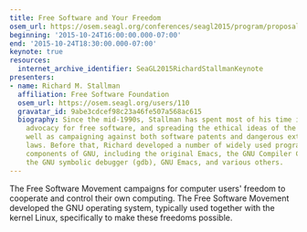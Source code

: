 ```yaml
---
title: Free Software and Your Freedom
osem_url: https://osem.seagl.org/conferences/seagl2015/program/proposals/85
beginning: '2015-10-24T16:00:00.000-07:00'
end: '2015-10-24T18:30:00.000-07:00'
keynote: true
resources:
  internet_archive_identifier: SeaGL2015RichardStallmanKeynote
presenters:
- name: Richard M. Stallman
  affiliation: Free Software Foundation
  osem_url: https://osem.seagl.org/users/110
  gravatar_id: 9abe3cdcef98c23a46fe507a568ac615
  biography: Since the mid-1990s, Stallman has spent most of his time in political
    advocacy for free software, and spreading the ethical ideas of the movement, as
    well as campaigning against both software patents and dangerous extension of copyright
    laws. Before that, Richard developed a number of widely used programs that are
    components of GNU, including the original Emacs, the GNU Compiler Collection,
    the GNU symbolic debugger (gdb), GNU Emacs, and various others.
---
```


The Free Software Movement campaigns for computer users' freedom to cooperate and control their own computing. The Free Software Movement developed the GNU operating system, typically used together with the kernel Linux, specifically to make these freedoms possible.
